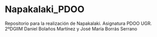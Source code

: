 # Napakalaki_PDOO
Repositorio para la realización de Napakalaki. Asignatura PDOO UGR. 2ºDGIIM Daniel Bolaños Martínez y José María Borrás Serrano
